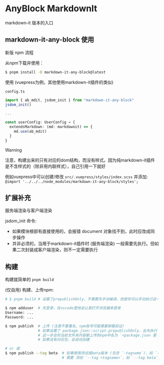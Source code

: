 # AnyBlock MarkdownIt

markdown-it 版本的入口

## markdown-it-any-block 使用

新版 npm 流程

从npm下载并使用：

```bash
$ pnpm install -D markdown-it-any-block@latest
```

使用 (vuepress为例，其他使用markdown-it插件的类似)

`config.ts`

```ts
import { ab_mdit, jsdom_init } from "markdown-it-any-block"
jsdom_init()

...

const userConfig: UserConfig = {
  extendsMarkdown: (md: markdownit) => {
    md.use(ab_mdit)
  }
}
```

> [!WARNING]
> 
> 注意，构建出来的只有对应的dom结构，而没有样式。因为纯markdown-it插件是不含样式的（除非用内联样式），自己引用一下就好
> 
> 例如vuepress中可以创建/修改 `src/.vuepress/styles/index.scss`
> 并添加: `@import '../../../node_modules/markdown-it-any-block/styles';`

## 扩展补充

服务端渲染与客户端渲染

jsdom_init 命令:

- 如果模块根部有直接使用的，会报错 document 对象找不到，此时应改成同步操作
- 并非必须的，当用于markdown-it插件时 (服务端渲染) 一般需要先执行。但如果二次封装成客户端渲染，则不一定需要执行

## 构建

构建就简单的 `pnpm build`

(仅自用) 构建、上传npm:

```bash
# $ pnpm build # 设置了prepublishOnly，不需要先手动编译。但是你可以手动执行这一步，来检查编译是否正常

$ npm adduser  # 先登录，在vscode里他会让我打开浏览器来登录
Username: ...
Password: ...

$ npm publish  # 上传 (注意不要重名、npm账号可能需要邮箱验证)
               # 如果设置了 package.json::script.prepublishOnly，会先执行 (一般是build)
               # 这一步会将当前文件夹内容都上传到npm中名为 `<package.json 里 name@version>` 的包里
               # 如果没有对应包，会自动创建

# or 或
$ npm publish --tag beta  # 如果使用测试或beta版本 (包含 `-tagname`)，如 `-beta` 
                          # 需要 添加 `--tag <tagname>`，如 `--tag beta`
```
